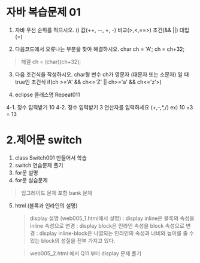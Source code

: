 # 자바 복습문제  01
1. 자바 우선 순위를 적으시오.
() 값(++, --, +, -) 비교(>,<,==>) 조건(&& ||) 대입(=)

2. 다음코드에서 오류나는 부분을 찾아 해결하시오.
char ch = 'A';
ch = ch+32;

>해결
ch = (char)(ch+32);

3. 다음 조건식을 작성하시오.
char형 변수 ch가 영문자 (대문자 또는 소문자) 일 때 true인 조건식
if(ch >='A' && ch<='Z' || ch>='a' && ch<='z'>)

4. eclipse
클래스명 Repeat011

4-1. 정수 입력받기 10
4-2. 정수 입력받기 3
연산자를 입력하세요 (+,-,*,/)
ex) 10 +3 = 13

# 2.제어문 switch 

1. class Switch001 만들어서 학습
2. switch 연습문제 풀기
3. for문 설명
4. for문 실습문제
> 업그레이드 문제 포함
> bank 문제

5. html (블록과 인라인의 설명)
    > display 설명 (web005_1.html에서 설명)
        : display inline은 블록의 속성을 inline 속성으로 변경
        : display block은 인라인 속성을 block 속성으로 변경
        : display inline-block은 나열되는 인라인의 속성과 너비와 높이를
        줄 수 있는 block의 성질을 전부 가지고 있다. 

    > web005_2.html 에서 Q11 부터 display 문제 풀기

